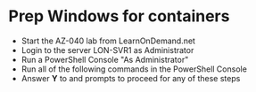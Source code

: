 # Prep Windows for containers
- Start the AZ-040 lab from LearnOnDemand.net
- Login to the server LON-SVR1 as Administrator
- Run a PowerShell Console "As Administrator"
- Run all of the following commands in the PowerShell Console
- Answer **Y** to and prompts to proceed for any of these steps
<br>
<!--
This lab was written with help from these sites

https://docs.microsoft.com/en-us/virtualization/windowscontainers/quick-start/set-up-environment?tabs=Windows-Server#install-docker

https://docs.microsoft.com/en-us/virtualization/windowscontainers/quick-start/set-up-environment?tabs=Windows-Server

https://docs.microsoft.com/en-us/virtualization/windowscontainers/quick-start/run-your-first-container

https://hub.docker.com/_/microsoft-windows-servercore-iis

-->

## From LON-SVR1 - Set the TLS version to be 1.2
```PowerShell
# Set the TLS version used by the PowerShell client to TLS 1.2.
[System.Net.ServicePointManager]::SecurityProtocol = [System.Net.SecurityProtocolType]::Tls12;
```

## From LON-SVR1 - Install the Docker-Microsoft PackageManagement Provider
- The provider enables the containers feature in Windows and installs the Docker engine and client
```PowerShell
Install-Module -Name DockerMsftProvider -Repository PSGallery -Force
```

## From LON-SVR1 - Install the latest version of Docker
- Use the PackageManagement PowerShell module to install the latest version of Docker.
```PowerShell
Install-Package -Name docker -ProviderName DockerMsftProvider
```

## From LON-SVR1 - Restart the computer

```PowerShell
Restart-Computer -Force
```

# Run your first Windows container

## From LON-SVR1 - Set the TLS version to be 1.2
- You will need to log on to the LON-SVR1 machine after the restart
```PowerShell
# Set the TLS version used by the PowerShell client to TLS 1.2.
[System.Net.ServicePointManager]::SecurityProtocol = [System.Net.SecurityProtocolType]::Tls12;
```


## From LON-SVR1 - Download and install the base image
- All containers are created from container images. 
- This procedures pulls the image **mcr.microsoft.com/windows/servercore/iis** from a Container Registry (like  Docker Hub) to your local machine
```PowerShell
docker pull mcr.microsoft.com/windows/servercore/iis
```
> This will probably take 10-15 minutes to complete

## From LON-SVR1 - Querying your local docker image repository

```PowerShell
docker images
```

## From LON-SVR1 - Run the windows container
- This next command will start the container running in the background
- With port 80 on the local machine mapped to port 80 in the container
- Windows uses a NAT IP address to connect to the container
```PowerShell
$ContainerID = docker run -dit -p 80:80 mcr.microsoft.com/windows/servercore/iis
```

> *Record the first six characters of the running container, called the container ID*

## From LON-SVR1 - Check the container is running
- Check to see if the container is running
```PowerShell
docker ps
```

## From LON-SVR1 - Find the IP to access the container
- This next command finds the NAT IP address that the docker container uses to alloe access to the container
> when typing this next command remember to replace ContinerID with the 6 characters recorded earlier
```PowerShell
docker inspect -f "{{ .NetworkSettings.Networks.nat.IPAddress }}" $ContainerID
```

>*Take note of the IP Address of the container*

## From LON-SRV1 - Access the IIS web site on the container

> Open a web browser and type the ipaddress of the container into the address bar <br>
> The default IIS web site should appear

## From LON-SVR1 - Stop the container 

> when typing this next command remember to replace ContinerID with the 6 characters recorded earlier
```PowerShell
Docker stop $ContainerID
```

## From LON-SRV1 - Try accessing the web site again

- This should no longer work as we have stopped the container from running
> Open a web browser and type the ipaddress of the container into the address bar <br>
> The browser will **fail** to locate the web site now

## Congratulations you have successfully deployed a container!
